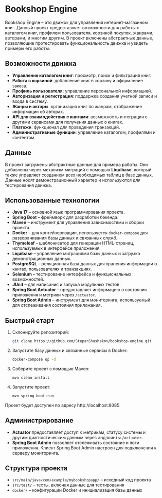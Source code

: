 # Bookshop Engine

Bookshop Engine – это движок для управления интернет-магазином книг. Данный проект предоставляет возможности для работы с каталогом книг, профилем пользователя, корзиной покупок, жанрами, авторами, и многим другим. В проект включены абстрактные данные, позволяющие протестировать функциональность движка и увидеть примеры его работы.

## Возможности движка

- **Управление каталогом книг**: просмотр, поиск и фильтрация книг.
- **Работа с корзиной**: добавление книг в корзину и оформление заказа.
- **Профиль пользователя**: управление персональной информацией.
- **Авторизация и регистрация**: поддержка создания учетной записи и входа в систему.
- **Жанры и авторы**: организация книг по жанрам, отображение информации об авторах.
- **API для взаимодействия с книгами**: возможность интеграции с другими сервисами для получения данных о книгах.
- **Платежи**: функционал для проведения транзакций.
- **Административные функции**: управление каталогом, профилями и контентом.

## Данные

В проект загружены абстрактные данные для примера работы. Они добавлены через механизм миграций с помощью **Liquibase**, который также управляет созданием всех необходимых таблиц в базе данных. Данные носят демонстрационный характер и используются для тестирования движка.

## Использованные технологии

- **Java 17** – основной язык программирования проекта.
- **Spring Boot** – фреймворк для разработки бэкенда.
- **Maven** – инструмент для управления зависимостями и сборки проекта.
- **Docker** – для контейнеризации, используется `docker-compose` для разворачивания базы данных и связанных служб.
- **Thymeleaf** – шаблонизатор для генерации HTML-страниц, используемых в интерфейсе приложения.
- **Liquibase** – управление миграциями базы данных и загрузка демонстрационных данных.
- **PostgreSQL** – реляционная база данных для хранения информации о книгах, пользователях и транзакциях.
- **Selenium** – тестирование интерфейса и функциональных возможностей.
- **JUnit** – для написания и запуска модульных тестов.
- **Spring Boot Actuator** – предоставляет информацию о состоянии приложения и метрики через `/actuator`.
- **Spring Boot Admin** – инструмент для мониторинга, используемый для отслеживания состояния приложения.

## Быстрый старт

1. Склонируйте репозиторий:
   ```bash
   git clone https://github.com/StepanShushakov/bookshop-engine.git
2. Запустите базу данных и связанные сервисы в Docker:
   ```bash
   docker-compose up -d
3. Соберите проект с помощью Maven:
   ```bash
   mvn clean install
4. Запустите проект:
   ```bash
   mvn spring-boot:run
Проект будет доступен по адресу http://localhost:8085.

## Администрирование

- **Actuator** предоставляет доступ к метрикам, статусу системы и другим диагностическим данным через эндпоинты `/actuator`.
- **Spring Boot Admin** позволяет отслеживать состояние и логи приложения. Клиент Spring Boot Admin настроен для подключения к серверу мониторинга.

## Структура проекта

- `src/main/java/com/example/mybookshopapp/` – исходный код проекта
- `src/test/` – тесты, включая данные для тестирования
- `docker/` – конфигурации Docker и инициализация базы данных